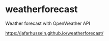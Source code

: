 # weatherforecast
Weather forecast with OpenWeather API

https://jafarhussein.github.io/weatherforecast/
